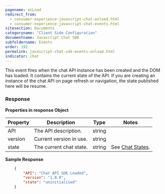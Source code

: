 ```yaml
---
pagename: onLoad
redirect_from:
  - consumer-experience-javascript-chat-onload.html
  - consumer-experience-javascript-chat-events.html
sitesection: Documents
categoryname: "Client Side Configuration"
documentname: Javascript Chat SDK
subfoldername: Events
order: 192
permalink: javascript-chat-sdk-events-onload.html
indicator: chat
---
```


This event fires when the chat API instance has been created and the DOM has loaded. It contains the current state of the API. If you are creating an instance of the chat API on page refresh or navigation, the state published here will be resume.

### Response

**Properties in response Object**

| Property | Description             | Type   | Notes                                                                    |
|----------|-------------------------|--------|--------------------------------------------------------------------------|
| API      | The API description.    | string |                                                                          |
| version  | Current version in use. | string |                                                                          |
| state    | The current chat state. | string | See [Chat States](consumer-experience-javascript-chat-chat-states.html). |

**Sample Response**

```json
    {
        "API": "Chat API SDK Loaded",
        "version": "1.0.0",
        "state": "uninitialised"
    }
```
